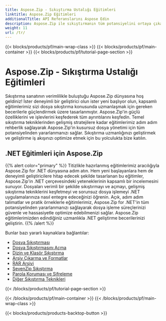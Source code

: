```yaml
---
title: Aspose.Zip - Sıkıştırma Ustalığı Eğitimleri
linktitle: Aspose.Zip Eğitimleri
additionalTitle: API Referanslarını Aspose Edin
description: Aspose.Zip ile sıkıştırmanın tüm potansiyelini ortaya çıkarın! Uzman görüşleri ve verimli dosya işleme için kapsamlı eğitimlerimize dalın.
weight: 11
url: /tr/
---
```


{{< blocks/products/pf/main-wrap-class >}}
{{< blocks/products/pf/main-container >}}
{{< blocks/products/pf/tutorial-page-section >}}

# Aspose.Zip - Sıkıştırma Ustalığı Eğitimleri


Sıkıştırma sanatının verimlilikle buluştuğu Aspose.Zip dünyasına hoş geldiniz! İster deneyimli bir geliştirici olun ister yeni başlıyor olun, kapsamlı eğitimlerimiz sizi dosya sıkıştırma konusunda uzmanlaşmak için gereken becerilerle güçlendirmek üzere tasarlanmıştır. Aspose.Zip'in güçlü özelliklerini ve işlevlerini keşfederek tüm ayrıntılarını keşfedin. Temel sıkıştırma tekniklerinden gelişmiş stratejilere kadar eğitimlerimiz adım adım rehberlik sağlayarak Aspose.Zip'in kusursuz dosya yönetimi için tüm potansiyelinden yararlanmanızı sağlar. Sıkıştırma uzmanlığınızı geliştirmek ve geliştirme iş akışınızı optimize etmek için bu yolculukta bize katılın.


## .NET Eğitimleri için Aspose.Zip
{{% alert color="primary" %}}
Titizlikle hazırlanmış eğitimlerimiz aracılığıyla Aspose.Zip for .NET dünyasına adım atın. Hem yeni başlayanlara hem de deneyimli geliştiricilere hitap edecek şekilde tasarlanan bu eğitimler, Aspose.Zip'in .NET çerçevesindeki yeteneklerinin kapsamlı bir incelemesini sunuyor. Dosyaları verimli bir şekilde sıkıştırmayı ve açmayı, gelişmiş sıkıştırma tekniklerini keşfetmeyi ve sorunsuz dosya işlemeyi .NET uygulamalarınıza nasıl entegre edeceğinizi öğrenin. Açık, adım adım talimatlar ve pratik örneklerle eğitimlerimiz, Aspose.Zip for .NET'in tüm potansiyelinden yararlanmanızı sağlayarak dosya işleme süreçlerinizi güvenle ve hassasiyetle optimize edebilmenizi sağlar. Aspose.Zip eğitimlerimizden edindiğiniz uzmanlıkla .NET geliştirme becerilerinizi geliştirin.
{{% /alert %}}

Bunlar bazı yararlı kaynaklara bağlantılar:
 
- [Dosya Sıkıştırması](./net/file-compression/)
- [Dosya Sıkıştırmasını Açma](./net/file-decompression/)
- [Dizin ve Klasör Sıkıştırma](./net/directory-and-folder-compression/)
- [Arşiv Çıkarma ve Formatlar](./net/archive-extraction-and-formats/)
- [RAR Arşivi](./net/rar-archive/)
- [SevenZip Sıkıştırma](./net/sevenzip-compression/)
- [Parola Koruması ve Şifreleme](./net/password-protection-and-encryption/)
- [Diğer Sıkıştırma Teknikleri](./net/other-compression-techniques/)


{{< /blocks/products/pf/tutorial-page-section >}}

{{< /blocks/products/pf/main-container >}}
{{< /blocks/products/pf/main-wrap-class >}}

{{< blocks/products/products-backtop-button >}}

